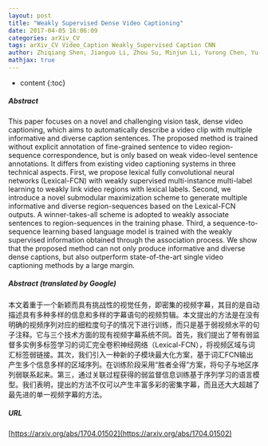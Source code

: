 ```yaml
---
layout: post
title: "Weakly Supervised Dense Video Captioning"
date: 2017-04-05 16:06:09
categories: arXiv_CV
tags: arXiv_CV Video_Caption Weakly_Supervised Caption CNN
author: Zhiqiang Shen, Jianguo Li, Zhou Su, Minjun Li, Yurong Chen, Yu-Gang Jiang, Xiangyang Xue
mathjax: true
---
```


* content
{:toc}

##### Abstract
This paper focuses on a novel and challenging vision task, dense video captioning, which aims to automatically describe a video clip with multiple informative and diverse caption sentences. The proposed method is trained without explicit annotation of fine-grained sentence to video region-sequence correspondence, but is only based on weak video-level sentence annotations. It differs from existing video captioning systems in three technical aspects. First, we propose lexical fully convolutional neural networks (Lexical-FCN) with weakly supervised multi-instance multi-label learning to weakly link video regions with lexical labels. Second, we introduce a novel submodular maximization scheme to generate multiple informative and diverse region-sequences based on the Lexical-FCN outputs. A winner-takes-all scheme is adopted to weakly associate sentences to region-sequences in the training phase. Third, a sequence-to-sequence learning based language model is trained with the weakly supervised information obtained through the association process. We show that the proposed method can not only produce informative and diverse dense captions, but also outperform state-of-the-art single video captioning methods by a large margin.

##### Abstract (translated by Google)
本文着重于一个新颖而具有挑战性的视觉任务，即密集的视频字幕，其目的是自动描述具有多种多样的信息和多样的字幕语句的视频剪辑。本文提出的方法是在没有明确的视频序列对应的细粒度句子的情况下进行训练，而只是基于弱视频水平的句子注释。它与三个技术方面的现有视频字幕系统不同。首先，我们提出了带有弱监督多实例多标签学习的词汇完全卷积神经网络（Lexical-FCN），将视频区域与词汇标签弱链接。其次，我们引入一种新的子模块最大化方案，基于词汇FCN输出产生多个信息多样的区域序列。在训练阶段采用“胜者全得”方案，将句子与地区序列弱联系起来。第三，通过关联过程获得的弱监督信息训练基于序列学习的语言模型。我们表明，提出的方法不仅可以产生丰富多彩的密集字幕，而且还大大超越了最先进的单一视频字幕的方法。

##### URL
[https://arxiv.org/abs/1704.01502](https://arxiv.org/abs/1704.01502)

